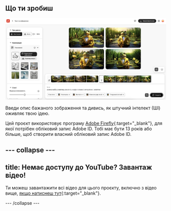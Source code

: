 ## Що ти зробиш

![Чотири різні зображення жаби в смокінгу, створені штучним інтелектом. На задньому плані – ставок із лататтям.](images/whatyouwillmake.png)

Введи опис бажаного зображення та дивись, як штучний інтелект (ШІ) оживляє твою ідею.

Цей проєкт використовує програму [Adobe Firefly](https://firefly.adobe.com/){:target="_blank"}, для якої потрібен обліковий запис Adobe ID. Тобі має бути 13 років або більше, щоб створити власний обліковий запис Adobe ID.

## --- collapse ---

## title: Немає доступу до YouTube? Завантаж відео!

Ти можеш завантажити всі відео для цього проєкту, включно з відео вище, [якщо натиснеш тут](https://rpf.io/p/en/ai-image-go){:target="_blank"}.

\--- /collapse ---
